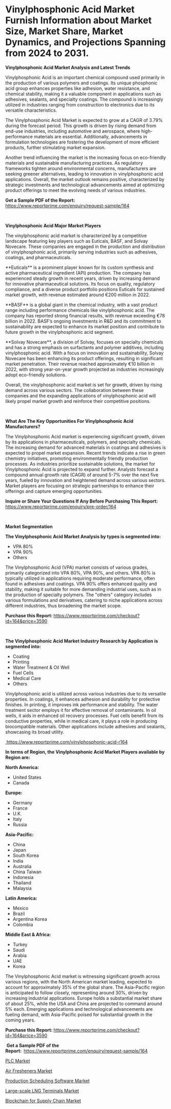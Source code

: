 <p><h1>Vinylphosphonic Acid Market Furnish Information about Market Size, Market Share, Market Dynamics, and Projections Spanning from 2024 to 2031.</h1></p><p><strong>Vinylphosphonic Acid Market Analysis and Latest Trends</strong></p>
<p><p>Vinylphosphonic Acid is an important chemical compound used primarily in the production of various polymers and coatings. Its unique phosphonic acid group enhances properties like adhesion, water resistance, and chemical stability, making it a valuable component in applications such as adhesives, sealants, and specialty coatings. The compound is increasingly utilized in industries ranging from construction to electronics due to its versatile characteristics.</p><p>The Vinylphosphonic Acid Market is expected to grow at a CAGR of 3.79% during the forecast period. This growth is driven by rising demand from end-use industries, including automotive and aerospace, where high-performance materials are essential. Additionally, advancements in formulation technologies are fostering the development of more efficient products, further stimulating market expansion. </p><p>Another trend influencing the market is the increasing focus on eco-friendly materials and sustainable manufacturing practices. As regulatory frameworks tighten around environmental concerns, manufacturers are seeking greener alternatives, leading to innovation in vinylphosphonic acid applications. Overall, the market outlook remains positive, characterized by strategic investments and technological advancements aimed at optimizing product offerings to meet the evolving needs of various industries.</p></p>
<p><strong>Get a Sample PDF of the Report:&nbsp;</strong> <a href="https://www.reportprime.com/enquiry/request-sample/164">https://www.reportprime.com/enquiry/request-sample/164</a></p>
<p>&nbsp;</p>
<p><strong>Vinylphosphonic Acid Major Market Players</strong></p>
<p><p>The vinylphosphonic acid market is characterized by a competitive landscape featuring key players such as Euticals, BASF, and Solvay Novecare. These companies are engaged in the production and distribution of vinylphosphonic acid, primarily serving industries such as adhesives, coatings, and pharmaceuticals.</p><p>**Euticals** is a prominent player known for its custom synthesis and active pharmaceutical ingredient (API) production. The company has experienced steady growth in recent years, driven by increasing demand for innovative pharmaceutical solutions. Its focus on quality, regulatory compliance, and a diverse product portfolio positions Euticals for sustained market growth, with revenue estimated around €200 million in 2022.</p><p>**BASF** is a global giant in the chemical industry, with a vast product range including performance chemicals like vinylphosphonic acid. The company has reported strong financial results, with revenue exceeding €78 billion in 2022. BASF’s ongoing investments in R&D and its commitment to sustainability are expected to enhance its market position and contribute to future growth in the vinylphosphonic acid segment.</p><p>**Solvay Novecare**, a division of Solvay, focuses on specialty chemicals and has a strong emphasis on surfactants and polymer additives, including vinylphosphonic acid. With a focus on innovation and sustainability, Solvay Novecare has been enhancing its product offerings, resulting in significant market penetration. Their revenue reached approximately €10 billion in 2022, with strong year-on-year growth projected as industries increasingly adopt eco-friendly solutions.</p><p>Overall, the vinylphosphonic acid market is set for growth, driven by rising demand across various sectors. The collaboration between these companies and the expanding applications of vinylphosphonic acid will likely propel market growth and reinforce their competitive positions.</p></p>
<p>&nbsp;</p>
<p><strong>What Are The Key Opportunities For Vinylphosphonic Acid Manufacturers?</strong></p>
<p><p>The Vinylphosphonic Acid market is experiencing significant growth, driven by its applications in pharmaceuticals, polymers, and specialty chemicals. The increasing demand for advanced materials in coatings and adhesives is expected to propel market expansion. Recent trends indicate a rise in green chemistry initiatives, promoting environmentally friendly production processes. As industries prioritize sustainable solutions, the market for Vinylphosphonic Acid is projected to expand further. Analysts forecast a compound annual growth rate (CAGR) of around 5-7% over the next five years, fueled by innovation and heightened demand across various sectors. Market players are focusing on strategic partnerships to enhance their offerings and capture emerging opportunities.</p></p>
<p><strong>Inquire or Share Your Questions If Any Before Purchasing This Report:</strong> <a href="https://www.reportprime.com/enquiry/pre-order/164">https://www.reportprime.com/enquiry/pre-order/164</a></p>
<p>&nbsp;</p>
<p><strong>Market Segmentation</strong></p>
<p><strong>The Vinylphosphonic Acid Market Analysis by types is segmented into:</strong></p>
<p><ul><li>VPA 80%</li><li>VPA 90%</li><li>Others</li></ul></p>
<p><p>The Vinylphosphonic Acid (VPA) market consists of various grades, primarily categorized into VPA 80%, VPA 90%, and others. VPA 80% is typically utilized in applications requiring moderate performance, often found in adhesives and coatings. VPA 90% offers enhanced quality and stability, making it suitable for more demanding industrial uses, such as in the production of specialty polymers. The "others" category includes various formulations and derivatives, catering to niche applications across different industries, thus broadening the market scope.</p></p>
<p><strong>Purchase this Report:&nbsp;</strong><a href="https://www.reportprime.com/checkout?id=164&price=3590">https://www.reportprime.com/checkout?id=164&price=3590</a></p>
<p>&nbsp;</p>
<p><strong>The Vinylphosphonic Acid Market Industry Research by Application is segmented into:</strong></p>
<p><ul><li>Coating</li><li>Printing</li><li>Water Treatment & Oil Well</li><li>Fuel Cells</li><li>Medical Care</li><li>Others</li></ul></p>
<p><p>Vinylphosphonic acid is utilized across various industries due to its versatile properties. In coatings, it enhances adhesion and durability for protective finishes. In printing, it improves ink performance and stability. The water treatment sector employs it for effective removal of contaminants. In oil wells, it aids in enhanced oil recovery processes. Fuel cells benefit from its conductive properties, while in medical care, it plays a role in producing biocompatible materials. Other applications include adhesives and sealants, showcasing its broad utility.</p></p>
<p><a href="https://www.reportprime.com/vinylphosphonic-acid-r164">&nbsp;https://www.reportprime.com/vinylphosphonic-acid-r164</a></p>
<p><strong>In terms of Region, the Vinylphosphonic Acid Market Players available by Region are:</strong></p>
<p>
    <p> <strong> North America: </strong>
        <ul>
            <li>United States</li>
            <li>Canada</li>
        </ul>
        </p> 
    <p> <strong> Europe: </strong>
        <ul>
            <li>Germany</li>
            <li>France</li>
            <li>U.K.</li>
            <li>Italy</li>
            <li>Russia</li>
        </ul>
        </p> 
    <p> <strong> Asia-Pacific: </strong>
        <ul>
            <li>China</li>
            <li>Japan</li>
            <li>South Korea</li>
            <li>India</li>
            <li>Australia</li>
            <li>China Taiwan</li>
            <li>Indonesia</li>
            <li>Thailand</li>
            <li>Malaysia</li>
        </ul>
        </p> 
    <p> <strong> Latin America: </strong>
        <ul>
            <li>Mexico</li>
            <li>Brazil</li>
            <li>Argentina Korea</li>
            <li>Colombia</li>
        </ul>
        </p> 
    <p> <strong> Middle East & Africa: </strong>
        <ul>
            <li>Turkey</li>
            <li>Saudi</li>
            <li>Arabia</li>
            <li>UAE</li>
            <li>Korea</li>
        </ul>
    </p>
    </p>
<p><p>The Vinylphosphonic Acid market is witnessing significant growth across various regions, with the North American market leading, expected to account for approximately 35% of the global share. The Asia-Pacific region is anticipated to follow closely, representing around 30%, driven by increasing industrial applications. Europe holds a substantial market share of about 25%, while the USA and China are projected to command around 5% each. Emerging applications and technological advancements are fueling demand, with Asia-Pacific poised for substantial growth in the coming years.</p></p>
<p><strong>Purchase this Report: </strong><a href="https://www.reportprime.com/checkout?id=164&price=3590">https://www.reportprime.com/checkout?id=164&price=3590</a></p>
<p>&nbsp;<strong>Get a Sample PDF of the Report:&nbsp;&nbsp;</strong><a href="https://www.reportprime.com/enquiry/request-sample/164">https://www.reportprime.com/enquiry/request-sample/164</a></p>
<p><strong></strong></p>
<p><p><a href="https://issuu.com/reportprime-2/docs/plc-market-size-2030.pptx_96ce3f10f87ef9">PLC Market</a></p><p><a href="https://issuu.com/reportprime-2/docs/air-fresheners-market-size-2030.ppt_ac4018b31cbedc">Air Fresheners Market</a></p><p><a href="https://medium.com/@phil.gibson0756/global-perspectives-on-production-scheduling-software-market-trends-challenges-and-forecast-0a2e499009d0">Production Scheduling Software Market</a></p><p><a href="https://www.linkedin.com/pulse/large-scale-lng-terminals-market-global-regional-analysis-g5coe?trackingId=OEv%2FMUy1SMyqGCJlbEJfhw%3D%3D">Large-scale LNG Terminals Market</a></p><p><a href="https://www.linkedin.com/pulse/future-blockchain-supply-chain-market-global-forecast-jlqfe?trackingId=u0OdhbqUScav3gSvtxFNVw%3D%3D">Blockchain for Supply Chain Market</a></p></p>